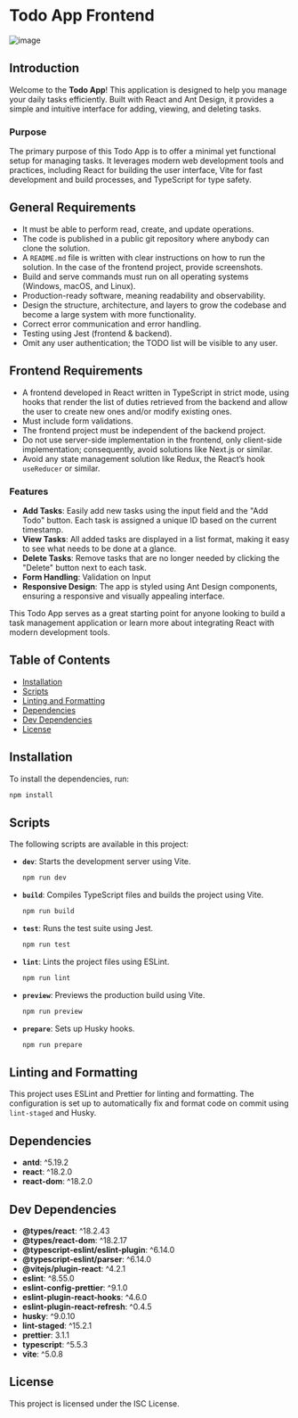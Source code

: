 # Todo App Frontend
![image](https://github.com/user-attachments/assets/a34083cc-100d-4e16-af86-5798436acd97)

## Introduction

Welcome to the **Todo App**! This application is designed to help you manage your daily tasks efficiently. Built with React and Ant Design, it provides a simple and intuitive interface for adding, viewing, and deleting tasks.

### Purpose

The primary purpose of this Todo App is to offer a minimal yet functional setup for managing tasks. It leverages modern web development tools and practices, including React for building the user interface, Vite for fast development and build processes, and TypeScript for type safety.

## General Requirements

- It must be able to perform read, create, and update operations.
- The code is published in a public git repository where anybody can clone the solution.
- A `README.md` file is written with clear instructions on how to run the solution. In the case of the frontend project, provide screenshots.
- Build and serve commands must run on all operating systems (Windows, macOS, and Linux).
- Production-ready software, meaning readability and observability.
- Design the structure, architecture, and layers to grow the codebase and become a large system with more functionality.
- Correct error communication and error handling.
- Testing using Jest (frontend & backend).
- Omit any user authentication; the TODO list will be visible to any user.

## Frontend Requirements

- A frontend developed in React written in TypeScript in strict mode, using hooks that render the list of duties retrieved from the backend and allow the user to create new ones and/or modify existing ones.
- Must include form validations.
- The frontend project must be independent of the backend project.
- Do not use server-side implementation in the frontend, only client-side implementation; consequently, avoid solutions like Next.js or similar.
- Avoid any state management solution like Redux, the React’s hook `useReducer` or similar.


### Features

- **Add Tasks**: Easily add new tasks using the input field and the "Add Todo" button. Each task is assigned a unique ID based on the current timestamp.
- **View Tasks**: All added tasks are displayed in a list format, making it easy to see what needs to be done at a glance.
- **Delete Tasks**: Remove tasks that are no longer needed by clicking the "Delete" button next to each task.
- **Form Handling**: Validation on Input
- **Responsive Design**: The app is styled using Ant Design components, ensuring a responsive and visually appealing interface.

This Todo App serves as a great starting point for anyone looking to build a task management application or learn more about integrating React with modern development tools.

## Table of Contents

- [Installation](#installation)
- [Scripts](#scripts)
- [Linting and Formatting](#linting-and-formatting)
- [Dependencies](#dependencies)
- [Dev Dependencies](#dev-dependencies)
- [License](#license)

## Installation

To install the dependencies, run:

```bash
npm install
```

## Scripts

The following scripts are available in this project:

- **`dev`**: Starts the development server using Vite.
  ```sh
  npm run dev
  ```

- **`build`**: Compiles TypeScript files and builds the project using Vite.
  ```sh
  npm run build
  ```

- **`test`**: Runs the test suite using Jest.
  ```sh
  npm run test
  ```

- **`lint`**: Lints the project files using ESLint.
  ```sh
  npm run lint
  ```

- **`preview`**: Previews the production build using Vite.
  ```sh
  npm run preview
  ```

- **`prepare`**: Sets up Husky hooks.
  ```sh
  npm run prepare
  ```


## Linting and Formatting

This project uses ESLint and Prettier for linting and formatting. The configuration is set up to automatically fix and format code on commit using `lint-staged` and Husky.

## Dependencies

- **antd**: ^5.19.2
- **react**: ^18.2.0
- **react-dom**: ^18.2.0

## Dev Dependencies

- **@types/react**: ^18.2.43
- **@types/react-dom**: ^18.2.17
- **@typescript-eslint/eslint-plugin**: ^6.14.0
- **@typescript-eslint/parser**: ^6.14.0
- **@vitejs/plugin-react**: ^4.2.1
- **eslint**: ^8.55.0
- **eslint-config-prettier**: ^9.1.0
- **eslint-plugin-react-hooks**: ^4.6.0
- **eslint-plugin-react-refresh**: ^0.4.5
- **husky**: ^9.0.10
- **lint-staged**: ^15.2.1
- **prettier**: 3.1.1
- **typescript**: ^5.5.3
- **vite**: ^5.0.8

## License

This project is licensed under the ISC License.
```
